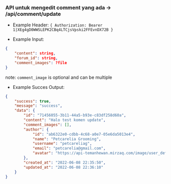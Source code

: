 ### API untuk mengedit comment yang ada -> /api/comment/update

- Example Header: `{ Authorization: Bearer 1|XEg4gD0WWSLEPK2CBq4LTCjsVpski2FFEvnDX72B }`

- Example Input: 

```json
{ 
    "content": string,
    "forum_id": string,
    "comment_images": ?file
}
```
note: `comment_image` is optional and can be multiple

- Example Succes Output:

```json
{
    "success": true,
    "message": "success",
    "data": {
        "id": "71456055-3b11-44a5-b93e-c83df258d60a",
        "content": "Halo test komen update",
        "comment_images": [],
        "author": {
            "id": "ab6322e0-cdbb-4c68-a0e7-05e6da5013e4",
            "name": "Petcarelia Grooming",
            "username": "petcareliag",
            "email": "petcarelia@gmail.com",
            "avatar": "https://api-temanhewan.mirzaq.com/image/user_default.png"
        },
        "created_at": "2022-06-08 22:35:50",
        "updated_at": "2022-06-08 22:36:10"
    }
}
```